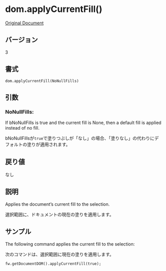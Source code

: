 # dom.applyCurrentFill()

[Original Document](http://help.adobe.com/en_US/fireworks/cs/extend/WS5b3ccc516d4fbf351e63e3d1183c94856c-7f2c.html)

## バージョン

3

## 書式

```
dom.applyCurrentFill(NoNullFills)
```

## 引数

### NoNullFills:

If bNoNullFills is true and the current fill is None, then a default fill is applied instead of no fill.

bNoNullFillsが```true```で塗りつぶしが「なし」の場合、「塗りなし」の代わりにデフォルトの塗りが適用されます。

## 戻り値

なし

## 説明

Applies the document’s current fill to the selection.

選択範囲に、ドキュメントの現在の塗りを適用します。

## サンプル

The following command applies the current fill to the selection:

次のコマンドは、選択範囲に現在の塗りを適用します。

```
fw.getDocumentDOM().applyCurrentFill(true);
```
